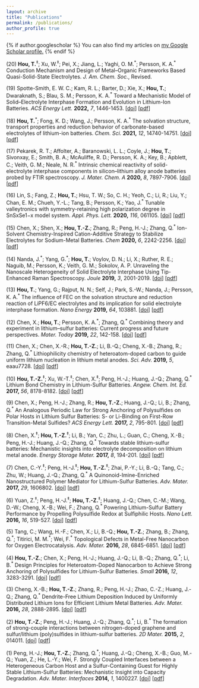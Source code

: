 ```yaml
---
layout: archive
title: "Publications"
permalink: /publications/
author_profile: true
---
```


{% if author.googlescholar %}
  You can also find my articles on <u><a href="{{author.googlescholar}}">my Google Scholar profile</a>.</u>
{% endif %}

(20) **Hou, T.**<sup>‡</sup>; Xu, W.<sup>‡</sup>; Pei, X.; Jiang, L.; Yaghi, O. M.<sup>\*</sup>; Persson, K. A.<sup>\*</sup> Conduction Mechanism and Design of Metal–Organic Frameworks Based Quasi-Solid-State Electrolytes. *J. Am. Chem. Soc.*, Revised.

(19) Spotte-Smith, E. W. C.; Kam, R. L.; Barter, D.; Xie, X.; **Hou, T.**; Dwaraknath, S.; Blau, S. M.; Persson, K. A.<sup>\*</sup> Toward a Mechanistic Model of Solid–Electrolyte Interphase Formation and Evolution in Lithium-Ion Batteries. *ACS Energy Lett.* **2022,** *7*, 1446-1453. [[doi](https://doi.org/10.1021/acsenergylett.2c00517)] [[pdf](https://tingzhenghou.github.io/files/papers/ACSEL-2022-kMC.pdf)] 

(18) **Hou, T.**<sup>\*</sup>; Fong, K. D.; Wang, J.; Persson, K. A.<sup>\*</sup> The solvation structure, transport properties and reduction behavior of carbonate-based electrolytes of lithium-ion batteries. *Chem. Sci.* **2021,** *12*, 14740-14751. [[doi](https://doi.org/10.1039/D1SC04265C)] [[pdf](https://tingzhenghou.github.io/files/papers/ChemSci-2021-gen2.pdf)]

(17) Pekarek, R. T.; Affolter, A.; Baranowski, L. L.; Coyle, J.; **Hou, T.**; Sivonxay, E.; Smith, B. A.; McAuliffe, R. D.; Persson, K. A.; Key, B.; Apblett, C.; Veith, G. M.; Neale, N. R.<sup>\*</sup> Intrinsic chemical reactivity of solid-electrolyte interphase components in silicon–lithium alloy anode batteries probed by FTIR spectroscopy. *J. Mater. Chem. A* **2020,** *8*, 7897-7906. [[doi](https://doi.org/10.1039/C9TA13535A)] [[pdf](https://tingzhenghou.github.io/files/papers/JMCA-2020-FTIR.pdf)]

(16) Lin, S.; Fang, Z.; **Hou, T.**; Hsu, T. W.; So, C. H.; Yeoh, C.; Li, R.; Liu, Y.; Chan, E. M.; Chueh, Y.-L.; Tang, B.; Persson, K.; Yao, J.<sup>\*</sup> Tunable valleytronics with symmetry-retaining high polarization degree in SnSxSe1−x model system. *Appl. Phys. Lett.* **2020,** *116*, 061105. [[doi](https://doi.org/10.1063/1.5128717)] [[pdf](https://tingzhenghou.github.io/files/papers/APL-2020-SnSxSe1−x.pdf)]

(15) Chen, X.; Shen, X.; **Hou, T.-Z.**; Zhang, R.; Peng, H.-J.; Zhang, Q.<sup>\*</sup> Ion-Solvent Chemistry-Inspired Cation-Additive Strategy to Stabilize Electrolytes for Sodium-Metal Batteries. *Chem* **2020,** *6*, 2242-2256. [[doi](https://doi.org/10.1016/j.chempr.2020.06.036)] [[pdf](https://tingzhenghou.github.io/files/papers/Chem-2020-Cation-Additive.pdf)]

(14) Nanda, J.<sup>\*</sup>; Yang, G.<sup>\*</sup>; **Hou, T.**; Voylov, D. N.; Li, X.; Ruther, R. E.; Naguib, M.; Persson, K.; Veith, G. M.; Sokolov, A. P. Unraveling the Nanoscale Heterogeneity of Solid Electrolyte Interphase Using Tip-Enhanced Raman Spectroscopy. *Joule* **2019,** *3*, 2001-2019. [[doi](https://doi.org/10.1016/j.joule.2019.05.026)] [[pdf](https://tingzhenghou.github.io/files/papers/Joule-2019-TERS.pdf)]

(13) **Hou, T.**; Yang, G.; Rajput, N. N.; Self, J.; Park, S.-W.; Nanda, J.; Persson, K. A.<sup>\*</sup> The influence of FEC on the solvation structure and reduction reaction of LiPF6/EC electrolytes and its implication for solid electrolyte interphase formation. *Nano Energy* **2019,** *64*, 103881. [[doi](https://doi.org/10.1016/j.nanoen.2019.103881)] [[pdf](https://tingzhenghou.github.io/files/papers/NanoEner-2019-FEC.pdf)]

(12) Chen, X.; **Hou, T.**; Persson, K. A.<sup>\*</sup>; Zhang, Q.<sup>\*</sup> Combining theory and experiment in lithium–sulfur batteries: Current progress and future perspectives. *Mater. Today* **2019,** *22*, 142-158. [[doi](https://doi.org/10.1016/j.mattod.2018.04.007)] [[pdf](https://tingzhenghou.github.io/files/papers/Materials-Today-2019.pdf)]

(11) Chen, X.; Chen, X.-R.; **Hou, T.-Z.**; Li, B.-Q.; Cheng, X.-B.; Zhang, R.; Zhang, Q.<sup>\*</sup> Lithiophilicity chemistry of heteroatom-doped carbon to guide uniform lithium nucleation in lithium metal anodes. *Sci. Adv.* **2019,** *5*, eaau7728. [[doi](https://doi.org/10.1126/sciadv.aau7728)] [[pdf](https://tingzhenghou.github.io/files/papers/SciAdv-2019.pdf)]

(10) **Hou, T.-Z.**<sup>‡</sup>; Xu, W.-T.<sup>‡</sup>; Chen, X.<sup>‡</sup>; Peng, H.-J.; Huang, J.-Q.; Zhang, Q.<sup>\*</sup> Lithium Bond Chemistry in Lithium-Sulfur Batteries. *Angew. Chem. Int. Ed.* **2017,** *56*, 8178-8182. [[doi](https://doi.org/10.1002/anie.201704324)] [[pdf](https://tingzhenghou.github.io/files/papers/AC.pdf)]

(9) Chen, X.; Peng, H.-J.; Zhang, R.; **Hou, T.-Z.**; Huang, J.-Q.; Li, B.; Zhang, Q.<sup>\*</sup> An Analogous Periodic Law for Strong Anchoring of Polysulfides on Polar Hosts in Lithium Sulfur Batteries: S- or Li-Binding on First-Row Transition-Metal Sulfides? *ACS Energy Lett.* **2017,** *2*, 795-801. [[doi](https://doi.org/10.1021/acsenergylett.7b00164)] [[pdf](https://tingzhenghou.github.io/files/papers/ACSEL-2017-analogous.pdf)]

(8) Chen, X.<sup>‡</sup>; **Hou, T.-Z.**<sup>‡</sup>; Li, B.; Yan, C.; Zhu, L.; Guan, C.; Cheng, X.-B.; Peng, H.-J.; Huang, J.-Q.; Zhang, Q.<sup>\*</sup> Towards stable lithium-sulfur batteries: Mechanistic insights into electrolyte decomposition on lithium metal anode. *Energy Storage Mater.* **2017,** *8*, 194-201. [[doi](https://doi.org/10.1016/j.ensm.2017.01.003)] [[pdf](https://tingzhenghou.github.io/files/papers/ESM.pdf)]

(7) Chen, C.-Y.<sup>‡</sup>; Peng, H.-J.<sup>‡</sup>; **Hou, T.-Z.**<sup>‡</sup>; Zhai, P.-Y.; Li, B.-Q.; Tang, C.; Zhu, W.; Huang, J.-Q.; Zhang, Q.<sup>\*</sup> A Quinonoid-Imine-Enriched Nanostructured Polymer Mediator for Lithium-Sulfur Batteries. *Adv. Mater.* **2017,** *29*, 1606802. [[doi](https://doi.org/10.1002/adma.201606802)] [[pdf](https://tingzhenghou.github.io/files/papers/AM-Quinonoid-Imine.pdf)]

(6) Yuan, Z.<sup>‡</sup>; Peng, H.-J.<sup>‡</sup>; **Hou, T.-Z.**<sup>‡</sup>; Huang, J.-Q.; Chen, C.-M.; Wang, D.-W.; Cheng, X.-B.; Wei, F.; Zhang, Q.<sup>\*</sup> Powering Lithium-Sulfur Battery Performance by Propelling Polysulfide Redox at Sulfiphilic Hosts. *Nano Lett.* **2016,** *16*, 519-527. [[doi](https://doi.org/10.1021/acs.nanolett.5b04166)] [[pdf](https://tingzhenghou.github.io/files/papers/NL.pdf)]

(5) Tang, C.; Wang, H.-F.; Chen, X.; Li, B.-Q.; **Hou, T.-Z.**; Zhang, B.; Zhang, Q.<sup>\*</sup>; Titirici, M. M.<sup>\*</sup>; Wei, F.<sup>\*</sup> Topological Defects in Metal-Free Nanocarbon for Oxygen Electrocatalysis. *Adv. Mater.* **2016,** *28*, 6845-6851. [[doi](https://doi.org/10.1002/adma.201601406)] [[pdf](https://tingzhenghou.github.io/files/papers/AM-OER-ORR.pdf)]

(4) **Hou, T.-Z.**; Chen, X.; Peng, H.-J.; Huang, J.-Q.; Li, B.-Q.; Zhang, Q.<sup>\*</sup>; Li, B.<sup>\*</sup> Design Principles for Heteroatom-Doped Nanocarbon to Achieve Strong Anchoring of Polysulfides for Lithium-Sulfur Batteries. *Small* **2016,** *12*, 3283-3291. [[doi](https://doi.org/10.1002/smll.201600809)] [[pdf](https://tingzhenghou.github.io/files/papers/Small.pdf)]

(3) Cheng, X.-B.; **Hou, T.-Z.**; Zhang, R.; Peng, H.-J.; Zhao, C.-Z.; Huang, J.-Q.; Zhang, Q.<sup>\*</sup> Dendrite-Free Lithium Deposition Induced by Uniformly Distributed Lithium Ions for Efficient Lithium Metal Batteries. *Adv. Mater.* **2016,** *28*, 2888-2895. [[doi](https://doi.org/10.1002/adma.201506124)] [[pdf](https://tingzhenghou.github.io/files/papers/AM-Dendrite.pdf)]

(2) **Hou, T.-Z.**; Peng, H.-J.; Huang, J.-Q.; Zhang, Q.<sup>\*</sup>; Li, B.<sup>\*</sup> The formation of strong-couple interactions between nitrogen-doped graphene and sulfur/lithium (poly)sulfides in lithium-sulfur batteries. *2D Mater.* **2015,** *2*, 014011. [[doi](https://doi.org/10.1088/2053-1583/2/1/014011)] [[pdf](https://tingzhenghou.github.io/files/papers/2DMater.pdf)]

(1) Peng, H.-J.; **Hou, T.-Z.**; Zhang, Q.<sup>\*</sup>; Huang, J.-Q.; Cheng, X.-B.; Guo, M.-Q.; Yuan, Z.; He, L.-Y.; Wei, F. Strongly Coupled Interfaces between a Heterogeneous Carbon Host and a Sulfur-Containing Guest for Highly Stable Lithium-Sulfur Batteries: Mechanistic Insight into Capacity Degradation. *Adv. Mater. Interfaces* **2014,** *1*, 1400227. [[doi](https://doi.org/10.1002/admi.201400227)] [[pdf](https://tingzhenghou.github.io/files/papers/AMI.pdf)]


